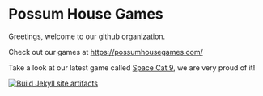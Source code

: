 # Possum House Games

Greetings, welcome to our github organization.

Check out our games at https://possumhousegames.com/

Take a look at our latest game called [Space Cat 9](https://possumhousegames.com/space_cat_nine/), we are very proud of it!



[![Build Jekyll site artifacts](https://github.com/PossumHouseGames/possumhousegames.github.io/actions/workflows/build-jekyll-pages.yml/badge.svg)](https://github.com/PossumHouseGames/possumhousegames.github.io/actions/workflows/build-jekyll-pages.yml)
